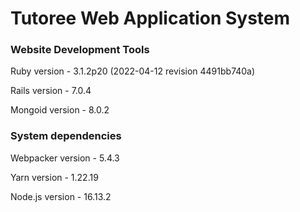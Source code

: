 # Tutoree Web Application System

### Website Development Tools

Ruby version - 3.1.2p20 (2022-04-12 revision 4491bb740a)

Rails version - 7.0.4

Mongoid version - 8.0.2


### System dependencies

Webpacker version - 5.4.3

Yarn version - 1.22.19

Node.js version - 16.13.2
